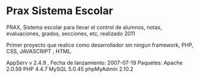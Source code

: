 # Prax Sistema Escolar
PRAX, Sistema escolar para llevar el control de alumnos, notas, evaluaciones, grados, secciones, etc, realizado 2011

Primer proyecto que realice como desarrollador sin ningun framework, PHP, CSS, JAVASCRIPT , HTML. 

AppServ v 2.4.9 , Fecha de lanzamiento:  2007-07-19
Paquetes:
Apache 2.0.59
PHP 4.4.7
MySQL 5.0.45
phpMyAdmin 2.10.2
